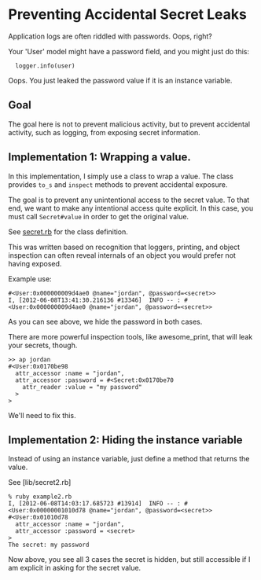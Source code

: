 # Preventing Accidental Secret Leaks

Application logs are often riddled with passwords. Oops, right?

Your 'User' model might have a password field, and you might just do this:
```
  logger.info(user)
```

Oops. You just leaked the password value if it is an instance variable.

## Goal

The goal here is not to prevent malicious activity, but to prevent accidental
activity, such as logging, from exposing secret information.

## Implementation 1: Wrapping a value.

In this implementation, I simply use a class to wrap a value. The class
provides `to_s` and `inspect` methods to prevent accidental exposure.

The goal is to prevent any unintentional access to the secret value. To that
end, we want to make any intentional access quite explicit. In this case, you
must call `Secret#value` in order to get the original value.

See [secret.rb](???) for the class definition.

This was written based on recognition that loggers, printing, and object
inspection can often reveal internals of an object you would prefer
not having exposed.

Example use:

```
#<User:0x000000009d4ae0 @name="jordan", @password=<secret>>
I, [2012-06-08T13:41:30.216136 #13346]  INFO -- : #<User:0x000000009d4ae0 @name="jordan", @password=<secret>>
```

As you can see above, we hide the password in both cases.

There are more powerful inspection tools, like awesome_print, that will leak
your secrets, though.

```
>> ap jordan
#<User:0x0170be98
  attr_accessor :name = "jordan",
  attr_accessor :password = #<Secret:0x0170be70
    attr_reader :value = "my password"
  >
>
```

We'll need to fix this.

## Implementation 2: Hiding the instance variable

Instead of using an instance variable, just define a method that returns the value.

See [lib/secret2.rb]

```
% ruby example2.rb
I, [2012-06-08T14:03:17.685723 #13914]  INFO -- : #<User:0x00000001010d78 @name="jordan", @password=<secret>>
#<User:0x01010d78
  attr_accessor :name = "jordan",
  attr_accessor :password = <secret>
>
The secret: my password
```

Now above, you see all 3 cases the secret is hidden, but still accessible if I
am explicit in asking for the secret value.

